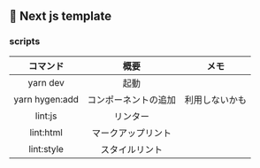 ## :construction: Next js template

### scripts

|    コマンド    |         概要         |      メモ      |
| :------------: | :------------------: | :------------: |
|    yarn dev    |         起動         |                |
| yarn hygen:add | コンポーネントの追加 | 利用しないかも |
|    lint:js     |       リンター       |                |
|   lint:html    |  マークアップリント  |                |
|   lint:style   |    スタイルリント    |                |
